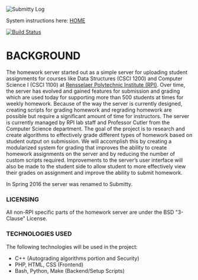 ![Submitty Log](http://submitty.org/images/submitty_logo.png)

System instructions here: [HOME](http://submitty.org/)

[![Build Status](https://travis-ci.org/Submitty/Submitty.svg?branch=master)](https://travis-ci.org/Submitty/Submitty)

# BACKGROUND

The homework server started out as a simple server for uploading student 
assignments for courses like Data Structures (CSCI 1200) and Computer 
Science I (CSCI 1100) at 
[Rensselaer Polytechnic Institute (RPI)](http://rpi.edu/). Over time, 
the server has evolved and gained features for submission and grading 
which are used today for supporting more than 500  students at times for 
weekly homework. Because of the way the server is currently designed, creating
scripts for grading homework and regrading homework are possible but require a
significant amount of time for instructors. The server is currently managed by
RPI lab staff and Professor Cutler from the Computer Science department. The 
goal of the project is to research and create algorithms to effectively grade 
different types of homework based on student output on submission. We will 
accomplish this by creating a modularized system for grading that improves the 
ability to create homework assignments on the server and by reducing the number
of custom scripts required. Improvements to the server’s user interface will
also be made to the student side to allow student to more effectively view
their grades on assignment and improve the ability to submit homework.

In Spring 2016 the server was renamed to Submitty. 

### LICENSING
All non-RPI specific parts of the homework server are under the BSD "3-Clause" License.

### TECHNOLOGIES USED
The following technologies will be used in the project:
*	C++ (Autograding algorithms portion and Security)
*	PHP, HTML, CSS (Frontend)
* Bash, Python, Make (Backend/Setup Scripts)
